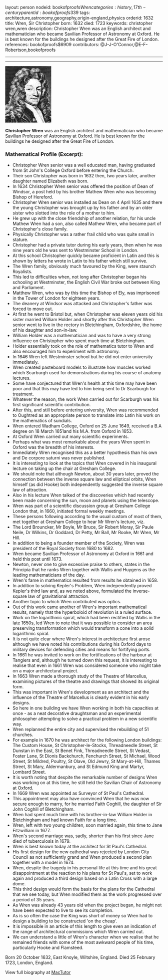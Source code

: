 layout: person
nodeid: bookofproofs$Wren
categories: history,17th-century
parentid: bookofproofs$339
tags: architecture,astronomy,geography,origin-england,physics
orderid: 1632
title: Wren, Sir Christopher
born: 1632
died: 1723
keywords: christopher wren,wren
description: Christopher Wren was an English architect and mathematician who became Savilian Professor of Astronomy at Oxford. He is best known for the buildings he designed after the Great Fire of London.
references: bookofproofs$6909
contributors: @J-J-O'Connor,@E-F-Robertson,bookofproofs

---



---

![Wren.jpg](https://github.com/bookofproofs/bookofproofs.github.io/blob/main/_sources/_assets/images/portraits/Wren.jpg?raw=true)

**Christopher Wren** was an English architect and mathematician who became Savilian Professor of Astronomy at Oxford. He is best known for the buildings he designed after the Great Fire of London.

### Mathematical Profile (Excerpt):
* Christopher Wren senior was a well educated man, having graduated from St John's College Oxford before entering the Church.
* Their son Christopher was born in 1632 then, two years later, another daughter named Elizabeth was born.
* In 1634 Christopher Wren senior was offered the position of Dean of Windsor, a post held by his brother Mathew Wren who was becoming Bishop of Hereford.
* Christopher Wren senior was installed as Dean on 4 April 1635 and there the young Christopher was brought up by his father and by an older sister who slotted into the role of a mother to him.
* He grew up with the close friendship of another relation, for his uncle Mathew Wren had a son, also called Mathew Wren, who became part of Christopher's close family.
* Physically Christopher was a rather frail child who was quite small in stature.
* Christopher had a private tutor during his early years, then when he was nine years old he was sent to Westminster School in London.
* At this school Christopher quickly became proficient in Latin and this is shown by letters he wrote in Latin to his father which still survive.
* The Wren family, obviously much favoured by the King, were staunch Royalists.
* This led to difficulties when, not long after Christopher began his schooling at Westminster, the English Civil War broke out between King and Parliament.
* Matthew Wren, who was by this time the Bishop of Ely, was imprisoned in the Tower of London for eighteen years.
* The deanery at Windsor was attacked and Christopher's father was forced to move out.
* At first he went to Bristol but, when Christopher was eleven years old his sister married William Holder and shortly after this Christopher Wren senior went to live in the rectory in Bletchingham, Oxfordshire, the home of his daughter and son-in-law.
* William Holder was a mathematician and was to have a very strong influence on Christopher who spent much time at Bletchingham.
* Holder essentially took on the role of mathematics tutor to Wren and also encouraged him to experiment with astronomy.
* In 1646 Wren left Westminster school but he did not enter university immediately.
* Wren created pasteboard models to illustrate how muscles worked which Scarburgh used for demonstrations during his course of anatomy lectures.
* Some have conjectured that Wren's health at this time may have been poor and that this may have led to him being sent to Dr Scarburgh for treatment.
* Whatever the reason, the work Wren carried out for Scarburgh was his first significant scientific contribution.
* After this, and still before entering university, Wren was recommended to Oughtred as an appropriate person to translate into Latin his work on the mathematics of sundials.
* Wren entered Wadham College, Oxford on 25 June 1649, received a B.A degree on 18 March 1651and his M.A. from Oxford in 1653.
* At Oxford Wren carried out many scientific experiments.
* Perhaps what was most remarkable about the years Wren spent in Oxford was the breadth of his interests.
* Immediately Wren recognised this as a better hypothesis than his own and De corpore saturni was never published.
* It is interesting to look at the topics that Wren covered in his inaugural lecture on taking up the chair at Gresham College.
* We should note that although Newton, about 30 years later, proved the connection between the inverse square law and elliptical orbits, Wren himself (as did Hooke) both independently suggested the inverse square law of attraction.
* Also in his lecture Wren talked of the discoveries which had recently been made concerning the sun, moon and planets using the telescope.
* Wren was part of a scientific discussion group at Gresham College London that, in 1660, initiated formal weekly meetings.
* These persons following according to the usual custom of most of them, met together at Gresham College to hear Mr Wren's lecture, viz.
* The Lord Brouncker, Mr Boyle, Mr Bruce, Sir Robert Moray, Sir Paule Neile, Dr Wilkins, Dr Goddard, Dr Petty, Mr Ball, Mr Rooke, Mr Wren, Mr Hill.
* In addition to being a founder member of the Society, Wren was president of the Royal Society from 1680 to 1682.
* Wren became Savilian Professor of Astronomy at Oxford in 1661 and held this post until 1673.
* Newton, never one to give excessive praise to others, states in the Principia that he ranks Wren together with Wallis and Huygens as the leading mathematicians of the day.
* Wren's fame in mathematics resulted from results he obtained in 1658.
* In addition to solving Kepler's Problem, Wren independently proved Kepler's third law and, as we noted above, formulated the inverse-square law of gravitational attraction.
* Another topic to which Wren contributed was optics.
* Out of this work came another of Wren's important mathematical results, namely that the hyperboloid of revolution is a ruled surface.
* Work on the logarithmic spiral, which had been rectified by Wallis in the late 1650s, led Wren to note that it was possible to consider an area preserving transformation which would transform a cone into a solid logarithmic spiral.
* It is not quite clear where Wren's interest in architecture first arose although we have noted his contributions during his Oxford days to military devices for defending cities and means for fortifying ports.
* In 1661 he was invited to work on the fortifications of the harbour at Tangiers and, although he turned down this request, it is interesting to realise that even in 1661 Wren was considered someone who might take on a major architectural project.
* In 1663 Wren made a thorough study of the Theatre of Marcellus, examining pictures of the theatre and drawings that showed its original form.
* This was important in Wren's development as an architect and the influence of the Theatre of Marcellus is clearly evident in his early designs.
* So here in one building we have Wren working in both his capacities at once - as a neat decorative draughtsman and an experimental philosopher attempting to solve a practical problem in a new scientific way.
* Wren replanned the entire city and supervised the rebuilding of 51 churches.
* For example in 1670 he was architect for the following London buildings: The Custom House, St Christopher-le-Stocks, Threadneedle Street, St Dunstan in the East, St Benet Fink, Threadneedle Street, St Vedast, Foster Lane, St Dionis Backchurch, Fenchurch Street, St Michael, Wood Street, St Mildred, Poultry, St Olave, Old Jewry, St Mary-at-Hill, Thames Street, St Mary, Aldermanbury, and St Edmund King and Martyr, Lombard Street.
* It is worth noting that despite the remarkable number of designs Wren was working on at this time, he still held the Savilian Chair of Astronomy at Oxford.
* In 1669 Wren was appointed as Surveyor of St Paul's Cathedral.
* This appointment may also have convinced Wren that he was now secure enough to marry, for he married Faith Coghill, the daughter of Sir John Coghill of Bletchingham.
* Wren had spent much time with his brother-in-law William Holder in Bletchingham and had known Faith for a long time.
* Wren, left with two young children, soon married again, this time to Jane Fitzwilliam in 1677.
* Wren's second marriage was, sadly, shorter than his first since Jane died of tuberculosis in 1679.
* Wren is best known today at the architect for St Paul's Cathedral.
* His first design for the new cathedral was rejected by London City Council as not sufficiently grand and Wren produced a second plan together with a model in 1674.
* Wren, despite the tragedy in his personal life at this time and his great disappointment at the reaction to his plans for St Paul's, set to work again and produced a third design based on a Latin Cross with a large dome.
* This third design would form the basis for the plans for the Cathedral that we see today, but Wren modified them as the work progressed over a period of 35 years.
* As Wren was already 43 years old when the project began, he might not have been expected to live to see its completion.
* As is so often the case the King was short of money so Wren had to design a building to be constructed 'on the cheap'.
* It is impossible in an article of this length to give even an indication of the range of architectural commissions which Wren carried out.
* We can understand a little of Wren's character when we realise that he remained friends with some of the most awkward people of his time, particularly Hooke and Flamsteed.

Born 20 October 1632, East Knoyle, Wiltshire, England. Died 25 February 1723, London, England.

View full biography at [MacTutor](https://mathshistory.st-andrews.ac.uk/Biographies/Wren/)
